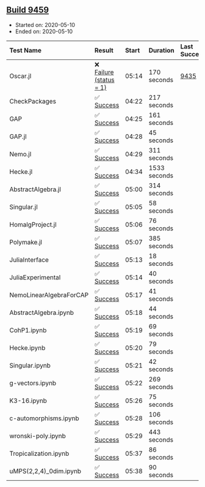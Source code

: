 ## [Build 9459](https://oscarci.mathematik.uni-kl.de/job/oscar/9459/)

* Started on: 2020-05-10
* Ended on: 2020-05-10

| Test Name    | Result | Start | Duration | Last Success | First Failure |
|:-------------|:-------|:------|:---------|:-------------|:--------------|
| Oscar.jl | ❌ [Failure (status = 1)](https://oscarci.mathematik.uni-kl.de/job/oscar/9459/artifact/logs/build-9459/Oscar.jl.log) | 05:14 | 170 seconds | [9435](https://oscarci.mathematik.uni-kl.de/job/oscar/9435/) | [9436](https://oscarci.mathematik.uni-kl.de/job/oscar/9436/) |
| CheckPackages | ✅ [Success](https://oscarci.mathematik.uni-kl.de/job/oscar/9459/artifact/logs/build-9459/CheckPackages.log) | 04:22 | 217 seconds |  |  |
| GAP | ✅ [Success](https://oscarci.mathematik.uni-kl.de/job/oscar/9459/artifact/logs/build-9459/GAP.log) | 04:25 | 161 seconds |  |  |
| GAP.jl | ✅ [Success](https://oscarci.mathematik.uni-kl.de/job/oscar/9459/artifact/logs/build-9459/GAP.jl.log) | 04:28 | 45 seconds |  |  |
| Nemo.jl | ✅ [Success](https://oscarci.mathematik.uni-kl.de/job/oscar/9459/artifact/logs/build-9459/Nemo.jl.log) | 04:29 | 311 seconds |  |  |
| Hecke.jl | ✅ [Success](https://oscarci.mathematik.uni-kl.de/job/oscar/9459/artifact/logs/build-9459/Hecke.jl.log) | 04:34 | 1533 seconds |  |  |
| AbstractAlgebra.jl | ✅ [Success](https://oscarci.mathematik.uni-kl.de/job/oscar/9459/artifact/logs/build-9459/AbstractAlgebra.jl.log) | 05:00 | 314 seconds |  |  |
| Singular.jl | ✅ [Success](https://oscarci.mathematik.uni-kl.de/job/oscar/9459/artifact/logs/build-9459/Singular.jl.log) | 05:05 | 58 seconds |  |  |
| HomalgProject.jl | ✅ [Success](https://oscarci.mathematik.uni-kl.de/job/oscar/9459/artifact/logs/build-9459/HomalgProject.jl.log) | 05:06 | 76 seconds |  |  |
| Polymake.jl | ✅ [Success](https://oscarci.mathematik.uni-kl.de/job/oscar/9459/artifact/logs/build-9459/Polymake.jl.log) | 05:07 | 385 seconds |  |  |
| JuliaInterface | ✅ [Success](https://oscarci.mathematik.uni-kl.de/job/oscar/9459/artifact/logs/build-9459/JuliaInterface.log) | 05:13 | 18 seconds |  |  |
| JuliaExperimental | ✅ [Success](https://oscarci.mathematik.uni-kl.de/job/oscar/9459/artifact/logs/build-9459/JuliaExperimental.log) | 05:14 | 40 seconds |  |  |
| NemoLinearAlgebraForCAP | ✅ [Success](https://oscarci.mathematik.uni-kl.de/job/oscar/9459/artifact/logs/build-9459/NemoLinearAlgebraForCAP.log) | 05:17 | 41 seconds |  |  |
| AbstractAlgebra.ipynb | ✅ [Success](https://oscarci.mathematik.uni-kl.de/job/oscar/9459/artifact/logs/build-9459/AbstractAlgebra.ipynb.log) | 05:18 | 44 seconds |  |  |
| CohP1.ipynb | ✅ [Success](https://oscarci.mathematik.uni-kl.de/job/oscar/9459/artifact/logs/build-9459/CohP1.ipynb.log) | 05:19 | 69 seconds |  |  |
| Hecke.ipynb | ✅ [Success](https://oscarci.mathematik.uni-kl.de/job/oscar/9459/artifact/logs/build-9459/Hecke.ipynb.log) | 05:20 | 79 seconds |  |  |
| Singular.ipynb | ✅ [Success](https://oscarci.mathematik.uni-kl.de/job/oscar/9459/artifact/logs/build-9459/Singular.ipynb.log) | 05:21 | 42 seconds |  |  |
| g-vectors.ipynb | ✅ [Success](https://oscarci.mathematik.uni-kl.de/job/oscar/9459/artifact/logs/build-9459/g-vectors.ipynb.log) | 05:22 | 269 seconds |  |  |
| K3-16.ipynb | ✅ [Success](https://oscarci.mathematik.uni-kl.de/job/oscar/9459/artifact/logs/build-9459/K3-16.ipynb.log) | 05:26 | 75 seconds |  |  |
| c-automorphisms.ipynb | ✅ [Success](https://oscarci.mathematik.uni-kl.de/job/oscar/9459/artifact/logs/build-9459/c-automorphisms.ipynb.log) | 05:28 | 106 seconds |  |  |
| wronski-poly.ipynb | ✅ [Success](https://oscarci.mathematik.uni-kl.de/job/oscar/9459/artifact/logs/build-9459/wronski-poly.ipynb.log) | 05:29 | 443 seconds |  |  |
| Tropicalization.ipynb | ✅ [Success](https://oscarci.mathematik.uni-kl.de/job/oscar/9459/artifact/logs/build-9459/Tropicalization.ipynb.log) | 05:37 | 86 seconds |  |  |
| uMPS(2,2,4)_0dim.ipynb | ✅ [Success](https://oscarci.mathematik.uni-kl.de/job/oscar/9459/artifact/logs/build-9459/uMPS-2-2-4-_0dim.ipynb.log) | 05:38 | 90 seconds |  |  |

